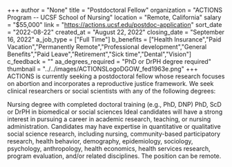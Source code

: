 +++
author = "None"
title = "Postdoctoral Fellow"
organization = "ACTIONS Program -- UCSF School of Nursing"
location = "Remote, California"
salary = "$55,000"
link = "https://actions.ucsf.edu/postdoc-application"
sort_date = "2022-08-22"
created_at = "August 22, 2022"
closing_date = "September 16, 2022"
a_job_type = ["Full Time"]
b_benefits = ["Health Insurance","Paid Vacation","Permanently Remote","Professional development","General Benefits","Paid Leave","Retirement","Sick time","Dental","Vision"]
c_feedback = ""
aa_degrees_required = "PhD or DrPH degree required"
thumbnail = "../../images/ACTIONSLogoDGOW_fed1963e.png"
+++
ACTIONS is currently seeking a postdoctoral fellow whose research focuses on abortion and incorporates a reproductive justice framework. We seek clinical researchers or social scientists with any of the following degrees:

Nursing degree with completed doctoral training (e.g., PhD, DNP)
PhD, ScD or DrPH in biomedical or social sciences
Ideal candidates will have a strong interest in pursuing a career in academic research, teaching, or nursing administration. Candidates may have expertise in quantitative or qualitative social science research, including nursing, community-based participatory research, health behavior, demography, epidemiology, sociology, psychology, anthropology, health economics, health services research, program evaluation, and/or related disciplines. The position can be remote.